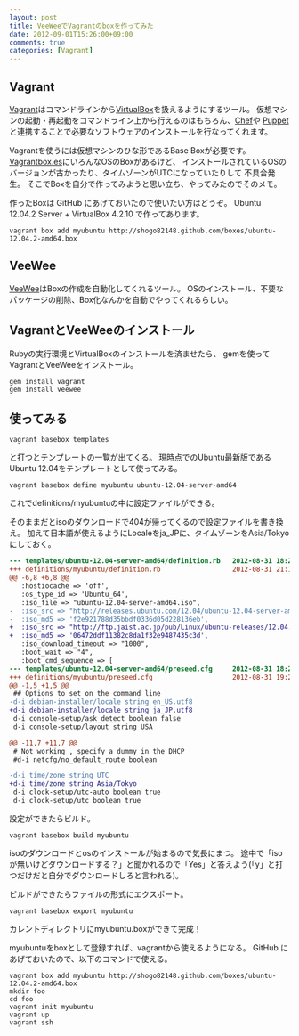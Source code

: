 ```yaml
---
layout: post
title: VeeWeeでVagrantのboxを作ってみた
date: 2012-09-01T15:26:00+09:00
comments: true
categories: [Vagrant]
---
```


## Vagrant

[Vagrant](http://vagrantup.com/)はコマンドラインから[VirtualBox](https://www.virtualbox.org/)を扱えるようにするツール。
仮想マシンの起動・再起動をコマンドライン上から行えるのはもちろん、[Chef](http://wiki.opscode.com/display/chef/Home)や
[Puppet](http://puppetlabs.com/puppet/what-is-puppet/)
と連携することで必要なソフトウェアのインストールを行なってくれます。

<!-- more -->

Vagrantを使うには仮想マシンのひな形であるBase Boxが必要です。
[Vagrantbox.es](http://www.vagrantbox.es/)にいろんなOSのBoxがあるけど、
インストールされているOSのバージョンが古かったり、タイムゾーンがUTCになっていたりして
不具合発生。
そこでBoxを自分で作ってみようと思い立ち、やってみたのでそのメモ。

作ったBoxは GitHub にあげておいたので使いたい方はどうぞ。
Ubuntu 12.04.2 Server + VirtualBox 4.2.10 で作ってあります。

```
vagrant box add myubuntu http://shogo82148.github.com/boxes/ubuntu-12.04.2-amd64.box
```

## VeeWee

[VeeWee](https://github.com/jedi4ever/veewee)はBoxの作成を自動化してくれるツール。
OSのインストール、不要なパッケージの削除、Box化なんかを自動でやってくれるらしい。

## VagrantとVeeWeeのインストール

Rubyの実行環境とVirtualBoxのインストールを済ませたら、
gemを使ってVagrantとVeeWeeをインストール。

```
gem install vagrant
gem install veewee
```

## 使ってみる

```
vagrant basebox templates
```

と打つとテンプレートの一覧が出てくる。
現時点でのUbuntu最新版であるUbuntu 12.04をテンプレートとして使ってみる。

```
vagrant basebox define myubuntu ubuntu-12.04-server-amd64
```

これでdefinitions/myubuntuの中に設定ファイルができる。

そのままだとisoのダウンロードで404が帰ってくるので設定ファイルを書き換え。
加えて日本語が使えるようにLocaleをja\_JPに、タイムゾーンをAsia/Tokyoにしておく。

```diff
--- templates/ubuntu-12.04-server-amd64/definition.rb   2012-08-31 18:23:28.000000000 +0900
+++ definitions/myubuntu/definition.rb                  2012-08-31 21:17:52.000000000 +0900
@@ -6,8 +6,8 @@
   :hostiocache => 'off',
   :os_type_id => 'Ubuntu_64',
   :iso_file => "ubuntu-12.04-server-amd64.iso",
-  :iso_src => "http://releases.ubuntu.com/12.04/ubuntu-12.04-server-amd64.iso",
-  :iso_md5 => 'f2e921788d35bbdf0336d05d228136eb',
+  :iso_src => "http://ftp.jaist.ac.jp/pub/Linux/ubuntu-releases/12.04.1/ubuntu-12.04.1-server-amd64.iso",
+  :iso_md5 => '06472ddf11382c8da1f32e9487435c3d',
   :iso_download_timeout => "1000",
   :boot_wait => "4",
   :boot_cmd_sequence => [
--- templates/ubuntu-12.04-server-amd64/preseed.cfg     2012-08-31 18:23:28.000000000 +0900
+++ definitions/myubuntu/preseed.cfg                    2012-08-31 19:22:47.000000000 +0900
@@ -1,5 +1,5 @@
 ## Options to set on the command line
-d-i debian-installer/locale string en_US.utf8
+d-i debian-installer/locale string ja_JP.utf8
 d-i console-setup/ask_detect boolean false
 d-i console-setup/layout string USA

@@ -11,7 +11,7 @@
 # Not working , specify a dummy in the DHCP
 #d-i netcfg/no_default_route boolean

-d-i time/zone string UTC
+d-i time/zone string Asia/Tokyo
 d-i clock-setup/utc-auto boolean true
 d-i clock-setup/utc boolean true
```

設定ができたらビルド。

```
vagrant basebox build myubuntu
```

isoのダウンロードとosのインストールが始まるので気長にまつ。
途中で「isoが無いけどダウンロードする？」と聞かれるので「Yes」と答えよう(「y」と打つだけだと自分でダウンロードしろと言われる)。

ビルドができたらファイルの形式にエクスポート。

```
vagrant basebox export myubuntu
```

カレントディレクトリにmyubuntu.boxができて完成！

myubuntuをboxとして登録すれば、vagrantから使えるようになる。
GitHub にあげておいたので、以下のコマンドで使える。

```
vagrant box add myubuntu http://shogo82148.github.com/boxes/ubuntu-12.04.2-amd64.box
mkdir foo
cd foo
vagrant init myubuntu
vagrant up
vagrant ssh
```

